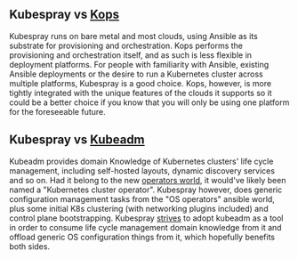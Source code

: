 Kubespray vs [Kops](https://github.com/kubernetes/kops)
---------------

Kubespray runs on bare metal and most clouds, using Ansible as its substrate for
provisioning and orchestration. Kops performs the provisioning and orchestration
itself, and as such is less flexible in deployment platforms. For people with
familiarity with Ansible, existing Ansible deployments or the desire to run a
Kubernetes cluster across multiple platforms, Kubespray is a good choice. Kops,
however, is more tightly integrated with the unique features of the clouds it
supports so it could be a better choice if you know that you will only be using
one platform for the foreseeable future.

Kubespray vs [Kubeadm](https://github.com/kubernetes/kubeadm)
------------------

Kubeadm provides domain Knowledge of Kubernetes clusters' life cycle
management, including self-hosted layouts, dynamic discovery services and so
on. Had it belong to the new [operators world](https://coreos.com/blog/introducing-operators.html),
it would've likely been named a "Kubernetes cluster operator". Kubespray however,
does generic configuration management tasks from the "OS operators" ansible
world, plus some initial K8s clustering (with networking plugins included) and
control plane bootstrapping. Kubespray [strives](https://github.com/kubernetes-incubator/kubespray/issues/553)
to adopt kubeadm as a tool in order to consume life cycle management domain
knowledge from it and offload generic OS configuration things from it, which
hopefully benefits both sides.
